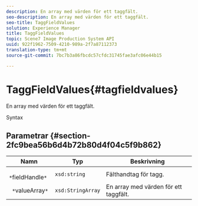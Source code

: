 ```yaml
---
description: En array med värden för ett taggfält.
seo-description: En array med värden för ett taggfält.
seo-title: TaggFieldValues
solution: Experience Manager
title: TaggFieldValues
topic: Scene7 Image Production System API
uuid: 922f1962-7509-4210-989a-2f7a87112373
translation-type: tm+mt
source-git-commit: 7bc7b3a86fbcdc57cfdc31745fae3afc06e44b15

---
```



# TaggFieldValues{#tagfieldvalues}

En array med värden för ett taggfält.

Syntax

## Parametrar {#section-2fc9bea56b6d4b72b80d4f04c5f9b862}

| Namn | Typ | Beskrivning |
|---|---|---|
| ` *`fieldHandle`*` | `xsd:string` | Fälthandtag för tagg. |
| ` *`valueArray`*` | `xsd:StringArray` | En array med värden för ett taggfält. |

